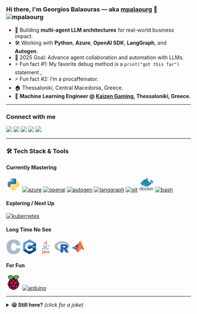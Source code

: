 ### Hi there, I'm Georgios Balaouras — aka [mpalaourg][website] 👋 <img align="center" src="https://komarev.com/ghpvc/?username=mpalaourg&label=Visitors&color=blue&style=plastic" alt="mpalaourg" height="20"/>

* 🤖 Building **multi-agent LLM architectures** for real-world business impact.
* 🛠️ Working with **Python**, **Azure**, **OpenAI SDK**, **LangGraph**, and **Autogen**.
* 🥅 2025 Goal: Advance agent collaboration and automation with LLMs.
* ⚡ Fun fact #1: My favorite debug method is a `print("got this far")` statement <a href="https://i.redd.it/z60ycp65gin11.jpg">. </a>
* ⚡ Fun fact #2: I’m a procaffeinator.
* 🏠 Thessaloniki, Central Macedonia, Greece.
* 🏢 **Machine Learning Engineer @ [Kaizen Gaming][kaizen], Thessaloniki, Greece.**

---

### Connect with me

<a href="https://mpalaourg.me/" target="blank"><img src="https://img.shields.io/badge/My%20Website-%23117AC9.svg?style=for-the-badge&logo=iCloud&logoColor=white" /></a>
<a href="https://linkedin.com/in/georgebalaouras"><img src="https://img.shields.io/badge/linkedin-%230077B5.svg?style=for-the-badge&logo=linkedin&logoColor=white"/></a>
<a href="https://github.com/mpalaourg" target="blank"><img src="https://img.shields.io/badge/github-%23121011.svg?style=for-the-badge&logo=github&logoColor=white"/></a>
<a href="https://leetcode.com/mpalaourg/" target="blank"><img src="https://img.shields.io/badge/LeetCode-000000?style=for-the-badge&logo=LeetCode&logoColor="/></a>
<a href="mailto:mpalaourge@gmail.com" target="blank"><img src="https://img.shields.io/badge/Gmail-D14836?style=for-the-badge&logo=gmail&logoColor=white"/></a>

---

### 🛠️ Tech Stack & Tools

#### **Currently Mastering**
<a href="https://www.python.org" target="_blank"><img src="https://raw.githubusercontent.com/devicons/devicon/master/icons/python/python-original.svg" alt="python" width="40" height="40"/></a>
<a href="https://azure.microsoft.com/" target="_blank"><img src="https://www.vectorlogo.zone/logos/microsoft_azure/microsoft_azure-icon.svg" alt="azure" width="40" height="40"/></a>
<a href="https://platform.openai.com/docs" target="_blank"><img src="" alt="openai" width="40" height="40"/></a>
<a href="https://github.com/microsoft/autogen" target="_blank"><img src="https://avatars.githubusercontent.com/u/6154722?s=200&v=4" alt="autogen" width="40" height="40"/></a>
<a href="https://github.com/langchain-ai/langgraph" target="_blank"><img src="https://avatars.githubusercontent.com/u/139895814?s=200&v=4" alt="langgraph" width="40" height="40"/></a>
<a href="https://git-scm.com/" target="_blank"><img src="https://www.vectorlogo.zone/logos/git-scm/git-scm-icon.svg" alt="git" width="40" height="40"/></a>
<a href="https://docker-curriculum.com/" target="_blank"><img src="https://raw.githubusercontent.com/devicons/devicon/master/icons/docker/docker-original-wordmark.svg" alt="docker" width="40" height="40"/></a>
<a href="https://www.gnu.org/software/bash/" target="_blank"><img src="https://d33wubrfki0l68.cloudfront.net/a1da522d0a3057a1bc3fb411fcbbf57a447c1146/65e71/img/symbol/svg/full_colored_dark.svg" alt="bash" width="45" height="45"/></a>

#### **Exploring / Next Up**
<a href="https://kubernetes.io/docs/tutorials/kubernetes-basics/" target="_blank"><img src="https://www.vectorlogo.zone/logos/kubernetes/kubernetes-icon.svg" alt="kubernetes" width="40" height="40"/></a>

#### **Long Time No See**
<a href="https://www.cprogramming.com/" target="_blank"><img src="https://raw.githubusercontent.com/devicons/devicon/master/icons/c/c-original.svg" alt="c" width="40" height="40"/></a>
<a href="https://www.w3schools.com/cpp/" target="_blank"><img src="https://raw.githubusercontent.com/devicons/devicon/master/icons/cplusplus/cplusplus-original.svg" alt="cplusplus" width="40" height="40"/></a>
<a href="https://www.tutorialspoint.com/java/index.htm" target="_blank"><img src="https://raw.githubusercontent.com/devicons/devicon/master/icons/java/java-original-wordmark.svg" alt="java" width="40" height="40"/></a>
<a href="https://www.r-project.org/" target="_blank"><img src="https://raw.githubusercontent.com/devicons/devicon/master/icons/r/r-original.svg" alt="r" width="40" height="40"/></a>
<a href="https://www.tutorialspoint.com/matlab/index.htm" target="_blank"><img src="https://raw.githubusercontent.com/devicons/devicon/master/icons/matlab/matlab-original.svg" alt="matlab" width="40" height="40"/></a>

#### **For Fun**
<a href="https://projects.raspberrypi.org/en/projects/raspberry-pi-getting-started" target="_blank"><img src="https://raw.githubusercontent.com/devicons/devicon/master/icons/raspberrypi/raspberrypi-original.svg" alt="raspberrypi" width="40" height="40"/></a>
<a href="https://www.tutorialspoint.com/arduino/index.htm" target="_blank"><img src="https://cdn.worldvectorlogo.com/logos/arduino-1.svg" alt="arduino" width="40" height="40"/></a>

---

<details><summary><b>😃 Still here?</b> <i>(click for a joke)</i></summary>
<p align="center">
<img src="https://readme-jokes.vercel.app/api?theme=radical" alt="Refresh again to view Jokes Card" />
</p>
</details>

[website]: https://mpalaourg.me/
[kaizen]: https://www.kaizengaming.com/
